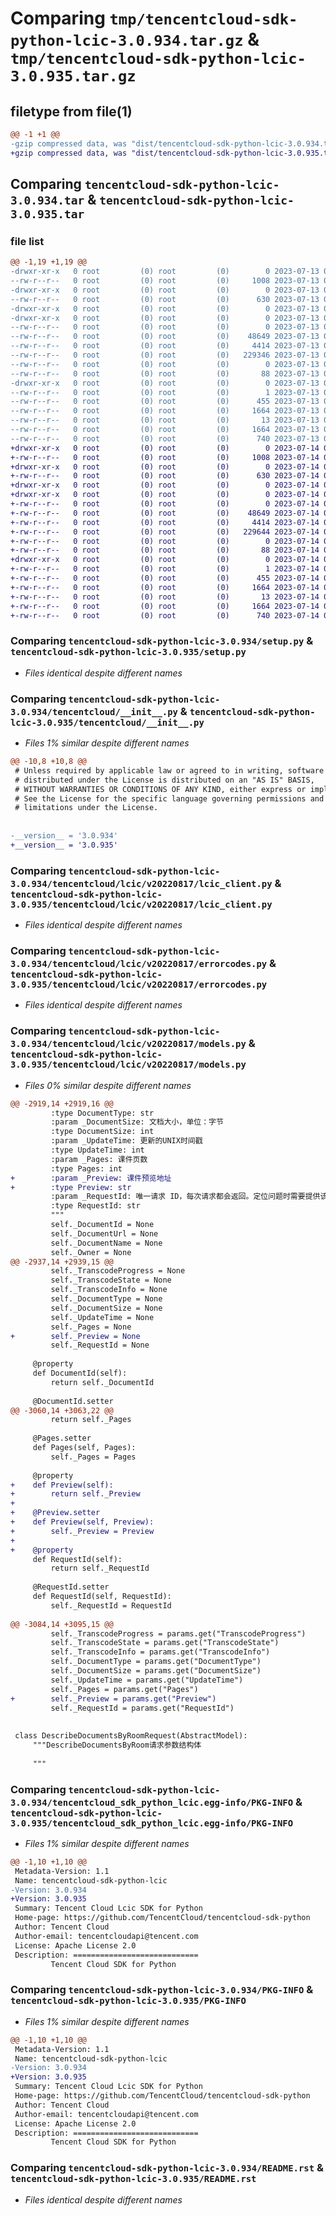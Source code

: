 # Comparing `tmp/tencentcloud-sdk-python-lcic-3.0.934.tar.gz` & `tmp/tencentcloud-sdk-python-lcic-3.0.935.tar.gz`

## filetype from file(1)

```diff
@@ -1 +1 @@
-gzip compressed data, was "dist/tencentcloud-sdk-python-lcic-3.0.934.tar", last modified: Thu Jul 13 00:25:17 2023, max compression
+gzip compressed data, was "dist/tencentcloud-sdk-python-lcic-3.0.935.tar", last modified: Fri Jul 14 00:33:27 2023, max compression
```

## Comparing `tencentcloud-sdk-python-lcic-3.0.934.tar` & `tencentcloud-sdk-python-lcic-3.0.935.tar`

### file list

```diff
@@ -1,19 +1,19 @@
-drwxr-xr-x   0 root         (0) root         (0)        0 2023-07-13 00:25:17.000000 tencentcloud-sdk-python-lcic-3.0.934/
--rw-r--r--   0 root         (0) root         (0)     1008 2023-07-13 00:25:16.000000 tencentcloud-sdk-python-lcic-3.0.934/setup.py
-drwxr-xr-x   0 root         (0) root         (0)        0 2023-07-13 00:25:17.000000 tencentcloud-sdk-python-lcic-3.0.934/tencentcloud/
--rw-r--r--   0 root         (0) root         (0)      630 2023-07-13 00:25:16.000000 tencentcloud-sdk-python-lcic-3.0.934/tencentcloud/__init__.py
-drwxr-xr-x   0 root         (0) root         (0)        0 2023-07-13 00:25:17.000000 tencentcloud-sdk-python-lcic-3.0.934/tencentcloud/lcic/
-drwxr-xr-x   0 root         (0) root         (0)        0 2023-07-13 00:25:17.000000 tencentcloud-sdk-python-lcic-3.0.934/tencentcloud/lcic/v20220817/
--rw-r--r--   0 root         (0) root         (0)        0 2023-07-13 00:25:16.000000 tencentcloud-sdk-python-lcic-3.0.934/tencentcloud/lcic/v20220817/__init__.py
--rw-r--r--   0 root         (0) root         (0)    48649 2023-07-13 00:25:16.000000 tencentcloud-sdk-python-lcic-3.0.934/tencentcloud/lcic/v20220817/lcic_client.py
--rw-r--r--   0 root         (0) root         (0)     4414 2023-07-13 00:25:16.000000 tencentcloud-sdk-python-lcic-3.0.934/tencentcloud/lcic/v20220817/errorcodes.py
--rw-r--r--   0 root         (0) root         (0)   229346 2023-07-13 00:25:16.000000 tencentcloud-sdk-python-lcic-3.0.934/tencentcloud/lcic/v20220817/models.py
--rw-r--r--   0 root         (0) root         (0)        0 2023-07-13 00:25:16.000000 tencentcloud-sdk-python-lcic-3.0.934/tencentcloud/lcic/__init__.py
--rw-r--r--   0 root         (0) root         (0)       88 2023-07-13 00:25:17.000000 tencentcloud-sdk-python-lcic-3.0.934/setup.cfg
-drwxr-xr-x   0 root         (0) root         (0)        0 2023-07-13 00:25:17.000000 tencentcloud-sdk-python-lcic-3.0.934/tencentcloud_sdk_python_lcic.egg-info/
--rw-r--r--   0 root         (0) root         (0)        1 2023-07-13 00:25:17.000000 tencentcloud-sdk-python-lcic-3.0.934/tencentcloud_sdk_python_lcic.egg-info/dependency_links.txt
--rw-r--r--   0 root         (0) root         (0)      455 2023-07-13 00:25:17.000000 tencentcloud-sdk-python-lcic-3.0.934/tencentcloud_sdk_python_lcic.egg-info/SOURCES.txt
--rw-r--r--   0 root         (0) root         (0)     1664 2023-07-13 00:25:17.000000 tencentcloud-sdk-python-lcic-3.0.934/tencentcloud_sdk_python_lcic.egg-info/PKG-INFO
--rw-r--r--   0 root         (0) root         (0)       13 2023-07-13 00:25:17.000000 tencentcloud-sdk-python-lcic-3.0.934/tencentcloud_sdk_python_lcic.egg-info/top_level.txt
--rw-r--r--   0 root         (0) root         (0)     1664 2023-07-13 00:25:17.000000 tencentcloud-sdk-python-lcic-3.0.934/PKG-INFO
--rw-r--r--   0 root         (0) root         (0)      740 2023-07-13 00:25:16.000000 tencentcloud-sdk-python-lcic-3.0.934/README.rst
+drwxr-xr-x   0 root         (0) root         (0)        0 2023-07-14 00:33:27.000000 tencentcloud-sdk-python-lcic-3.0.935/
+-rw-r--r--   0 root         (0) root         (0)     1008 2023-07-14 00:33:26.000000 tencentcloud-sdk-python-lcic-3.0.935/setup.py
+drwxr-xr-x   0 root         (0) root         (0)        0 2023-07-14 00:33:27.000000 tencentcloud-sdk-python-lcic-3.0.935/tencentcloud/
+-rw-r--r--   0 root         (0) root         (0)      630 2023-07-14 00:33:26.000000 tencentcloud-sdk-python-lcic-3.0.935/tencentcloud/__init__.py
+drwxr-xr-x   0 root         (0) root         (0)        0 2023-07-14 00:33:27.000000 tencentcloud-sdk-python-lcic-3.0.935/tencentcloud/lcic/
+drwxr-xr-x   0 root         (0) root         (0)        0 2023-07-14 00:33:27.000000 tencentcloud-sdk-python-lcic-3.0.935/tencentcloud/lcic/v20220817/
+-rw-r--r--   0 root         (0) root         (0)        0 2023-07-14 00:33:26.000000 tencentcloud-sdk-python-lcic-3.0.935/tencentcloud/lcic/v20220817/__init__.py
+-rw-r--r--   0 root         (0) root         (0)    48649 2023-07-14 00:33:26.000000 tencentcloud-sdk-python-lcic-3.0.935/tencentcloud/lcic/v20220817/lcic_client.py
+-rw-r--r--   0 root         (0) root         (0)     4414 2023-07-14 00:33:26.000000 tencentcloud-sdk-python-lcic-3.0.935/tencentcloud/lcic/v20220817/errorcodes.py
+-rw-r--r--   0 root         (0) root         (0)   229644 2023-07-14 00:33:26.000000 tencentcloud-sdk-python-lcic-3.0.935/tencentcloud/lcic/v20220817/models.py
+-rw-r--r--   0 root         (0) root         (0)        0 2023-07-14 00:33:26.000000 tencentcloud-sdk-python-lcic-3.0.935/tencentcloud/lcic/__init__.py
+-rw-r--r--   0 root         (0) root         (0)       88 2023-07-14 00:33:27.000000 tencentcloud-sdk-python-lcic-3.0.935/setup.cfg
+drwxr-xr-x   0 root         (0) root         (0)        0 2023-07-14 00:33:27.000000 tencentcloud-sdk-python-lcic-3.0.935/tencentcloud_sdk_python_lcic.egg-info/
+-rw-r--r--   0 root         (0) root         (0)        1 2023-07-14 00:33:27.000000 tencentcloud-sdk-python-lcic-3.0.935/tencentcloud_sdk_python_lcic.egg-info/dependency_links.txt
+-rw-r--r--   0 root         (0) root         (0)      455 2023-07-14 00:33:27.000000 tencentcloud-sdk-python-lcic-3.0.935/tencentcloud_sdk_python_lcic.egg-info/SOURCES.txt
+-rw-r--r--   0 root         (0) root         (0)     1664 2023-07-14 00:33:27.000000 tencentcloud-sdk-python-lcic-3.0.935/tencentcloud_sdk_python_lcic.egg-info/PKG-INFO
+-rw-r--r--   0 root         (0) root         (0)       13 2023-07-14 00:33:27.000000 tencentcloud-sdk-python-lcic-3.0.935/tencentcloud_sdk_python_lcic.egg-info/top_level.txt
+-rw-r--r--   0 root         (0) root         (0)     1664 2023-07-14 00:33:27.000000 tencentcloud-sdk-python-lcic-3.0.935/PKG-INFO
+-rw-r--r--   0 root         (0) root         (0)      740 2023-07-14 00:33:26.000000 tencentcloud-sdk-python-lcic-3.0.935/README.rst
```

### Comparing `tencentcloud-sdk-python-lcic-3.0.934/setup.py` & `tencentcloud-sdk-python-lcic-3.0.935/setup.py`

 * *Files identical despite different names*

### Comparing `tencentcloud-sdk-python-lcic-3.0.934/tencentcloud/__init__.py` & `tencentcloud-sdk-python-lcic-3.0.935/tencentcloud/__init__.py`

 * *Files 1% similar despite different names*

```diff
@@ -10,8 +10,8 @@
 # Unless required by applicable law or agreed to in writing, software
 # distributed under the License is distributed on an "AS IS" BASIS,
 # WITHOUT WARRANTIES OR CONDITIONS OF ANY KIND, either express or implied.
 # See the License for the specific language governing permissions and
 # limitations under the License.
 
 
-__version__ = '3.0.934'
+__version__ = '3.0.935'
```

### Comparing `tencentcloud-sdk-python-lcic-3.0.934/tencentcloud/lcic/v20220817/lcic_client.py` & `tencentcloud-sdk-python-lcic-3.0.935/tencentcloud/lcic/v20220817/lcic_client.py`

 * *Files identical despite different names*

### Comparing `tencentcloud-sdk-python-lcic-3.0.934/tencentcloud/lcic/v20220817/errorcodes.py` & `tencentcloud-sdk-python-lcic-3.0.935/tencentcloud/lcic/v20220817/errorcodes.py`

 * *Files identical despite different names*

### Comparing `tencentcloud-sdk-python-lcic-3.0.934/tencentcloud/lcic/v20220817/models.py` & `tencentcloud-sdk-python-lcic-3.0.935/tencentcloud/lcic/v20220817/models.py`

 * *Files 0% similar despite different names*

```diff
@@ -2919,14 +2919,16 @@
         :type DocumentType: str
         :param _DocumentSize: 文档大小，单位：字节
         :type DocumentSize: int
         :param _UpdateTime: 更新的UNIX时间戳
         :type UpdateTime: int
         :param _Pages: 课件页数
         :type Pages: int
+        :param _Preview: 课件预览地址
+        :type Preview: str
         :param _RequestId: 唯一请求 ID，每次请求都会返回。定位问题时需要提供该次请求的 RequestId。
         :type RequestId: str
         """
         self._DocumentId = None
         self._DocumentUrl = None
         self._DocumentName = None
         self._Owner = None
@@ -2937,14 +2939,15 @@
         self._TranscodeProgress = None
         self._TranscodeState = None
         self._TranscodeInfo = None
         self._DocumentType = None
         self._DocumentSize = None
         self._UpdateTime = None
         self._Pages = None
+        self._Preview = None
         self._RequestId = None
 
     @property
     def DocumentId(self):
         return self._DocumentId
 
     @DocumentId.setter
@@ -3060,14 +3063,22 @@
         return self._Pages
 
     @Pages.setter
     def Pages(self, Pages):
         self._Pages = Pages
 
     @property
+    def Preview(self):
+        return self._Preview
+
+    @Preview.setter
+    def Preview(self, Preview):
+        self._Preview = Preview
+
+    @property
     def RequestId(self):
         return self._RequestId
 
     @RequestId.setter
     def RequestId(self, RequestId):
         self._RequestId = RequestId
 
@@ -3084,14 +3095,15 @@
         self._TranscodeProgress = params.get("TranscodeProgress")
         self._TranscodeState = params.get("TranscodeState")
         self._TranscodeInfo = params.get("TranscodeInfo")
         self._DocumentType = params.get("DocumentType")
         self._DocumentSize = params.get("DocumentSize")
         self._UpdateTime = params.get("UpdateTime")
         self._Pages = params.get("Pages")
+        self._Preview = params.get("Preview")
         self._RequestId = params.get("RequestId")
 
 
 class DescribeDocumentsByRoomRequest(AbstractModel):
     """DescribeDocumentsByRoom请求参数结构体
 
     """
```

### Comparing `tencentcloud-sdk-python-lcic-3.0.934/tencentcloud_sdk_python_lcic.egg-info/PKG-INFO` & `tencentcloud-sdk-python-lcic-3.0.935/tencentcloud_sdk_python_lcic.egg-info/PKG-INFO`

 * *Files 1% similar despite different names*

```diff
@@ -1,10 +1,10 @@
 Metadata-Version: 1.1
 Name: tencentcloud-sdk-python-lcic
-Version: 3.0.934
+Version: 3.0.935
 Summary: Tencent Cloud Lcic SDK for Python
 Home-page: https://github.com/TencentCloud/tencentcloud-sdk-python
 Author: Tencent Cloud
 Author-email: tencentcloudapi@tencent.com
 License: Apache License 2.0
 Description: ============================
         Tencent Cloud SDK for Python
```

### Comparing `tencentcloud-sdk-python-lcic-3.0.934/PKG-INFO` & `tencentcloud-sdk-python-lcic-3.0.935/PKG-INFO`

 * *Files 1% similar despite different names*

```diff
@@ -1,10 +1,10 @@
 Metadata-Version: 1.1
 Name: tencentcloud-sdk-python-lcic
-Version: 3.0.934
+Version: 3.0.935
 Summary: Tencent Cloud Lcic SDK for Python
 Home-page: https://github.com/TencentCloud/tencentcloud-sdk-python
 Author: Tencent Cloud
 Author-email: tencentcloudapi@tencent.com
 License: Apache License 2.0
 Description: ============================
         Tencent Cloud SDK for Python
```

### Comparing `tencentcloud-sdk-python-lcic-3.0.934/README.rst` & `tencentcloud-sdk-python-lcic-3.0.935/README.rst`

 * *Files identical despite different names*

